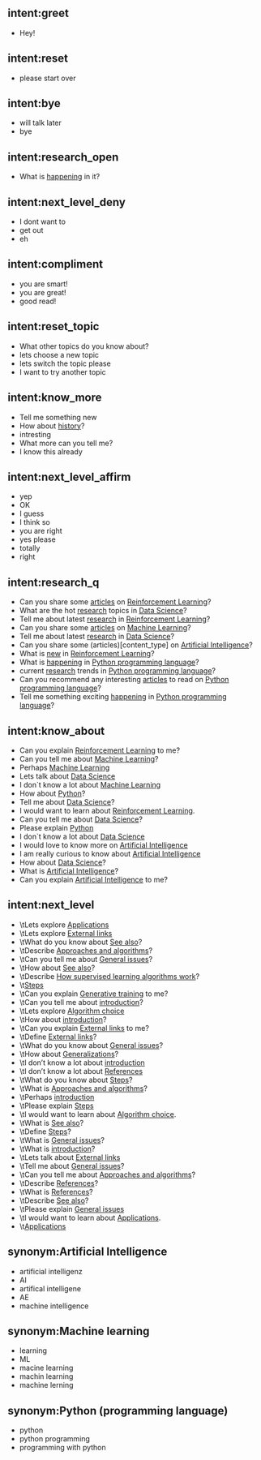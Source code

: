 ## intent:greet
- Hey!

## intent:reset
- please start over

## intent:bye
- will talk later
- bye

## intent:research_open
- What is [happening](content_type) in it?

## intent:next_level_deny
- I dont want to
- get out
- eh

## intent:compliment
- you are smart!
- you are great!
- good read!

## intent:reset_topic
- What other topics do you know about?
- lets choose a new topic
- lets switch the topic please
- I want to try another topic

## intent:know_more
- Tell me something new
- How about [history](Tchild)?
- intresting
- What more can you tell me?
- I know this already

## intent:next_level_affirm
- yep
- OK
- I guess
- I think so
- you are right
- yes please
- totally
- right

## intent:research_q
- Can you share some [articles](content_type) on [Reinforcement Learning](Tparent)?
- What are the hot [research](content_type) topics in [Data Science](Tparent)?
- Tell me about latest [research](content_type) in [Reinforcement Learning](Tparent)?
- Can you share some [articles](content_type) on [Machine Learning](Tparent)?
- Tell me about latest [research](content_type) in [Data Science](Tparent)?
- Can you share some (articles)[content_type] on [Artificial Intelligence](Tparent)?
- What is [new](content_type) in [Reinforcement Learning](Tparent)?
- What is [happening](content_type) in [Python programming language](Tparent)?
- current [research](content_type) trends in [Python programming language](Tparent)?
- Can you recommend any interesting [articles](content_type) to read on [Python programming language](Tparent)?
- Tell me something exciting [happening](content_type) in [Python programming language](Tparent)?

## intent:know_about
- Can you explain [Reinforcement Learning](Tparent) to me?
- Can you tell me about [Machine Learning](Tparent)?
- Perhaps [Machine Learning](Tparent)
- Lets talk about [Data Science](Tparent)
- I don`t know a lot about [Machine Learning](Tparent)
- How about [Python](Tparent)?
- Tell me about [Data Science](Tparent)?
- I would want to learn about [Reinforcement Learning](Tparent).
- Can you tell me about [Data Science](Tparent)?
- Please explain [Python](Tparent)
- I don`t know a lot about [Data Science](Tparent)
- I would love to know more on [Artificial Intelligence](Tparent)
- I am really curious to know about [Artificial Intelligence](Tparent)
- How about [Data Science](Tparent)?
- What is [Artificial Intelligence](Tparent)?
- Can you explain [Artificial Intelligence](Tparent) to me?

## intent:next_level
- \tLets explore [Applications](Tchild)
- \tLets explore [External links](Tchild)
- \tWhat do you know about [See also](Tchild)?
- \tDescribe [Approaches and algorithms](Tchild)?
- \tCan you tell me about [General issues](Tchild)?
- \tHow about [See also](Tchild)?
- \tDescribe [How supervised learning algorithms work](Tchild)?
- \t[Steps](Tchild)
- \tCan you explain [Generative training](Tchild) to me?
- \tCan you tell me about [introduction](Tchild)?
- \tLets explore [Algorithm choice](Tchild)
- \tHow about [introduction](Tchild)?
- \tCan you explain [External links](Tchild) to me?
- \tDefine [External links](Tchild)?
- \tWhat do you know about [General issues](Tchild)?
- \tHow about [Generalizations](Tchild)?
- \tI don’t know a lot about [introduction](Tchild)
- \tI don’t know a lot about [References](Tchild)
- \tWhat do you know about [Steps](Tchild)?
- \tWhat is [Approaches and algorithms](Tchild)?
- \tPerhaps [introduction](Tchild)
- \tPlease explain [Steps](Tchild)
- \tI would want to learn about [Algorithm choice](Tchild).
- \tWhat is [See also](Tchild)?
- \tDefine [Steps](Tchild)?
- \tWhat is [General issues](Tchild)?
- \tWhat is [introduction](Tchild)?
- \tLets talk about [External links](Tchild)
- \tTell me about [General issues](Tchild)?
- \tCan you tell me about [Approaches and algorithms](Tchild)?
- \tDescribe [References](Tchild)?
- \tWhat is [References](Tchild)?
- \tDescribe [See also](Tchild)?
- \tPlease explain [General issues](Tchild)
- \tI would want to learn about [Applications](Tchild).
- \t[Applications](Tchild)

## synonym:Artificial Intelligence
- artificial intelligenz
- AI
- artifical intelligene
- AE
- machine intelligence

## synonym:Machine learning
- learning
- ML
- macine learning
- machin learning
- machine lerning

## synonym:Python (programming language)
- python
- python programming
- programming with python
